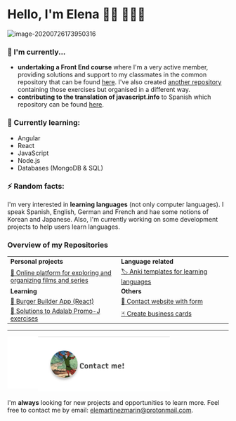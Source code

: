 # Hello, I'm Elena 👋🏻 👩🏻‍💻

![image-20200726173950316](https://github.com/elemarmar/elemarmar/blob/master/images/foxintro.gif)

### 🔭 I'm currently...

- **undertaking a Front End course** where I'm a very active member, providing solutions and support to my classmates in the common repository that can be found [here](https://github.com/adalab/soluciones-alumnas-j). I've also created [another repository](https://github.com/elemarmar/adalab-promo-j-ejercicios) containing those exercises but organised in a different way.
- **contributing to the translation of javascript.info** to Spanish which repository can be found [here](https://github.com/javascript-tutorial/es.javascript.info). 

### 🌱 Currently learning:

- Angular
- React
- JavaScript
- Node.js
- Databases (MongoDB & SQL)

### ⚡ Random facts:

I'm very interested in **learning languages** (not only computer languages). I speak Spanish, English, German and French and hae some notions of Korean and Japanese. Also, I'm currently working on some development projects to help users learn languages.

### Overview of my Repositories

<table>
    <colgroup>
       <col span="1" style="width: 50%;">
       <col span="1" style="width: 50%;">
    </colgroup>
  <tr>
      <td><strong>Personal projects</strong></td>
      <td><strong>Language related</strong></td>
  </tr>
  <tr>
      <td>
         <a href="https://github.com/elemarmar/guilty-cinephiles">🍿 Online platform for exploring and organizing films and series</a>
      </td>
     <td> 
      <a href="https://github.com/elemarmar/my-anki-collection">🏷 Anki templates for learning languages</a>
     </td>
  </tr>
        <tr>
    <td><strong>Learning</strong></td>
    <td><strong>Others</strong></td>
  </tr>
     <tr>
    <td>
      <a href="https://github.com/elemarmar/burger-builder-app">🍔 Burger Builder App (React)</a>
    </td>
    <td>
    	<a href="https://github.com/Adalab/project-promo-j-module-1-team-4">📲 Contact website with form</a>
     </td>
  </tr>
  <tr>
   <td>
      <a href="https://github.com/elemarmar/adalab-promo-j-ejercicios">📝 Solutions to Adalab Promo-J exercises</a>
   </td>
        <td> <a href="https://github.com/Adalab/project-promo-j-module-2-team-1-morning">🃏 Create business cards</a> </td>
  </tr>
</table>



---

<img src="https://github.com/elemarmar/elemarmar/blob/master/images/contact.gif" width="300px">

<img align="left" src="https://github.com/elemarmar/elemarmar/blob/master/images/margin.png" width="70px">

I'm **always** looking for new projects and opportunities to learn more. Feel free to contact me by email: <a href="mailto:elemartinezmarin@protonmail.com">elemartinezmarin@protonmail.com.</a>

